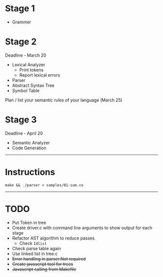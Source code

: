 Stage 1
========

- Grammer

Stage 2 
========
Deadline - March 20

- Lexical Analyzer
	- Print tokens
	- Report lexical errors
- Parser
- Abstract Syntax Tree
- Symbol Table

Plan / list your semantic rules of your language (March 25)

Stage 3 
========
Deadline - April 20

- Semantic Analyzer
- Code Generation

----

Instructions
=============

	make && ./parser < samples/01-sum.co

---

TODO
=====

- Put Token in tree
- Create driver.c with command line arguments to show output for each stage
- Refactor AST algorithm to reduce passes
	- Check `Idlist`
- Check parse table again
- Use linked list in tree.c
- ~~Error handling in parser:Not required~~
- ~~Create javascript tool for trees~~
- ~~Javascript calling from Makefile~~